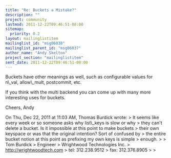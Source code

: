 ```yaml
---
title: "Re: Buckets a Mistake?"
description: ""
project: community
lastmod: 2011-12-22T09:46:51-08:00
sitemap:
  priority: 0.2
layout: mailinglistitem
mailinglist_id: "msg06038"
mailinglist_parent_id: "msg06037"
author_name: "Andy Skelton"
project_section: "mailinglistitem"
sent_date: 2011-12-22T09:46:51-08:00
---
```



Buckets have other meanings as well, such as configurable values for
n\\_val, allow\\_mult, postcommit, etc.

If you think with the multi backend you can come up with many more
interesting uses for buckets.

Cheers,
Andy

On Thu, Dec 22, 2011 at 11:03 AM, Thomas Burdick
 wrote:
&gt; It seems like every week or so someone asks why list\\_keys is slow or why
&gt; they can't delete a bucket. Is it impossible at this point to make buckets
&gt; their own keyspace or was that the original intention? Sort of confused by
&gt; the entire bucket notion at this point as prefixing my own keys is simple
&gt; enough.
&gt;
&gt; Tom Burdick
&gt; Engineer
&gt; Wrightwood Technologies Inc.
&gt; http://wrightwoodtech.com
&gt; tel: 312.238.9512
&gt; fax: 312.376.8905
&gt;
&gt;
